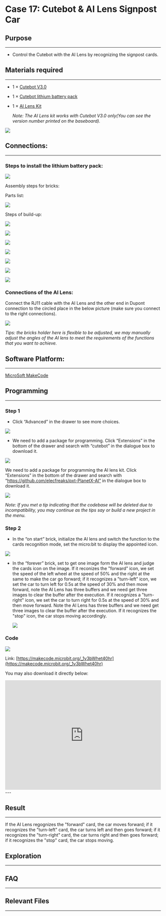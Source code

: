 # Case 17: Cutebot & AI Lens Signpost Car

## Purpose
---
-  Control the Cutebot with the AI Lens by recognizing the signpost cards. 

## Materials required
---
- 1 × [Cutebot V3.0](https://www.elecfreaks.com/store/cute-bot.html)

- 1 × [Cutebot lithium battery pack](https://www.elecfreaks.com/cutebot-lithium-battery-pack.html)

- 1 × [AI Lens Kit](https://www.elecfreaks.com/elecfreaks-smart-ai-lens-kit.html)

  *Note: The AI Lens kit works with Cutebot V3.0 only(You can see the version number printed on the baseboard).*

![](./images/cutebot-16-04.png)

## Connections:

---

### Steps to install the lithium battery pack: 

![](./images/cutebot-step-01.png)

Assembly steps for bricks:

Parts list:

![](./images/cutebot-step-02.png)

Steps of build-up:

![](./images/cutebot-step-03.png)

![](./images/cutebot-step-04.png)

![](./images/cutebot-step-05.png)

![](./images/cutebot-step-06.png)

![](./images/cutebot-step-07.png)

![](./images/cutebot-step-08.png)

![](./images/cutebot-step-09.png)



### Connections of the AI Lens: 

Connect the RJ11 cable with the AI Lens and the other end in Dupont connection to the circled place in the below picture (make sure you connect to the right connections).

![](./images/cutebot-step-10.png)

*Tips: the bricks holder here is flexible to be adjusted, we may manually adjust the angles of the AI lens to meet the requirements of the functions that you want to achieve.*

## Software Platform:

---

[MicroSoft MakeCode](https://makecode.microbit.org/#)

## Programming

---
### Step 1

- Click “Advanced” in the drawer to see more choices.

![](./images/cutebot-pk-1.png)

- We need to add a package for programming. Click “Extensions” in the bottom of the drawer and search with “cutebot” in the dialogue box to download it.

![](./images/cutebot-pk-11.png)


We need to add a package for programming the AI lens kit. Click “Extensions” in the bottom of the drawer and search with “https://github.com/elecfreaks/pxt-PlanetX-AI” in the dialogue box to download it.

![](./images/cutebot-pk-12.png)

*Note: If you met a tip indicating that the codebase will be deleted due to incompatibility, you may continue as the tips say or build a new project in the menu.*

###  Step 2

- In the “on start” brick, initialize the AI lens and switch the function to the cards recognition mode, set the micro:bit to display the appointed icon.

![](./images/case-17-01.png)

- In the “forever” brick, set to get one image form the AI lens and judge the cards icon on the image. If it reconizes the "forward" icon, we set the speed of the left wheel at the speed of 50% and the right at the same to make the car go forward; if  it recognizes a "turn-left" icon, we set the car to turn left for 0.5s at the speed of 30% and then move forward, note the AI Lens has three buffers and we need get three images to clear the buffer after the execution. If  it recognizes a "turn-right" icon, we set the car to turn right for 0.5s at the speed of 30% and then move forward. Note the AI Lens has three buffers and we need get three images to clear the buffer after the execution. If it recognizes the "stop" icon, the car stops moving accordingly.  

  ![](./images/case-17-02.png)



### Code

![](./images/case-17-03.png)

Link: [https://makecode.microbit.org/_1v3bWhet40hr](https://makecode.microbit.org/_1v3bWhet40hr)

You may also download it directly below:

<div style="position:relative;height:0;padding-bottom:70%;overflow:hidden;">
<iframe style="position:absolute;top:0;left:0;width:100%;height:100%;" src="https://makecode.microbit.org/#pub:https://makecode.microbit.org/_1v3bWhet40hr" frameborder="0" sandbox="allow-popups allow-forms allow-scripts allow-same-origin">
</iframe>
</div>  
---

## Result
---
If the AI Lens regognizes the "forward" card, the car moves forward; if it recognizes the "turn-left" card, the car turns left and then goes forward; if it recognizes the "turn-right" card, the car turns right and then goes forward; if it recognizes the "stop" card, the car stops moving.



## Exploration

---

## FAQ

---

## Relevant Files 

---